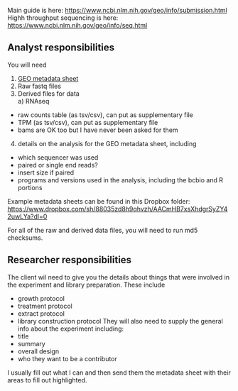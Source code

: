 Main guide is here:
https://www.ncbi.nlm.nih.gov/geo/info/submission.html
Highh throughput sequencing is here:
https://www.ncbi.nlm.nih.gov/geo/info/seq.html

## Analyst responsibilities
You will need
1) [GEO metadata sheet](https://www.ncbi.nlm.nih.gov/geo/info/seq.html)
2) Raw fastq files
3) Derived files for data  
  a) RNAseq
- raw counts table (as tsv/csv), can put as supplementary file
- TPM (as tsv/csv), can put as supplementary file
- bams are OK too but I have never been asked for them

4) details on the analysis for the GEO metadata sheet, including
- which sequencer was used
- paired or single end reads?
- insert size if paired
- programs and versions used in the analysis, including the bcbio and R portions

Example metadata sheets can be found in this Dropbox folder:
https://www.dropbox.com/sh/88035zd8h9qhvzh/AACmHB7xsXhdgrSyZY42uwLYa?dl=0

For all of the raw and derived data files, you will need to run md5 checksums.

## Researcher responsibilities
The client wil need to give you the details about things that were involved in the experiment and library preparation.
These include
- growth protocol
- treatment protocol 
- extract protocol
- library construction protocol
They will also need to supply the general info about the experiment including:
- title
- summary
- overall design
- who they want to be a contributor

I usually fill out what I can and then send them the metadata sheet with their areas to fill out highlighted.



